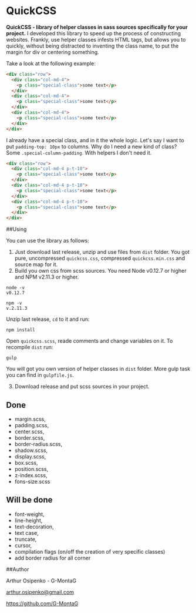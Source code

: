 # QuickCSS

**QuickCSS - library of helper classes in sass sources specifically for your project.**
I developed this library to speed up the process of constructing websites. 
Frankly, use helper classes infests HTML tags, 
but allows you to quickly, without being distracted to inventing the class name, 
to put the margin for div or centering something. 

Take a look at the following example: 

```html
<div class="row">
  <div class="col-md-4">
    <p class="special-class">some text</p>
  </div>
  <div class="col-md-4">
    <p class="special-class">some text</p>
  </div>
  <div class="col-md-4">
    <p class="special-class">some text</p>
  </div>
</div>
```

I already have a special class, and in it the whole logic. 
Let's say I want to put ``padding-top: 10px`` to columns. Why do I need a new kind of class? Some ``.special-column-padding``.
With helpers I don't need it.

```html
<div class="row">
  <div class="col-md-4 p-t-10">
    <p class="special-class">some text</p>
  </div>
  <div class="col-md-4 p-t-10">
    <p class="special-class">some text</p>
  </div>
  <div class="col-md-4 p-t-10">
    <p class="special-class">some text</p>
  </div>
</div>
```

##Using

You can use the library as follows:

1. Just download last release, unzip and use files from ``dist`` folder.
   You got pure, uncompressed ``quickcss.css``, compressed ``quickcss.min.css`` and source map for it.
2. Build you own css from scss sources. You need Node v0.12.7 or higher and NPM v2.11.3 or higher.

  ```
  node -v
  v0.12.7
  
  npm -v
  v.2.11.3
  ```
  Unzip last release, ``cd`` to it and run:

  ```
  npm install
  ```
  Open ``quickcss.scss``, reade comments and change variables on it. To recompile ``dist`` run:
  
  ```
  gulp
  ```
  
  You will got you own version of helper classes in ``dist`` folder. More gulp task you can find in ``gulpfile.js``.

3. Download release and put scss sources in your project. 

## Done

- margin.scss,
- padding.scss,
- center.scss,
- border.scss,
- border-radius.scss,
- shadow.scss,
- display.scss,
- box.scss,
- position.scss,
- z-index.scss,
- fons-size.scss

## Will be done

- font-weight,
- line-height,
- text-decoration,
- text case,
- truncate,
- cursor,
- compilation flags (on/off the creation of very specific classes)
- add border radius for all corner

##Author

Arthur Osipenko - G-MontaG

arthur.osipenko@gmail.com

https://github.com/G-MontaG